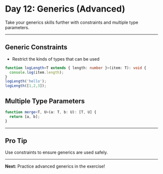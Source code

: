 # Day 12: Generics (Advanced)

Take your generics skills further with constraints and multiple type parameters.

---

## Generic Constraints
- Restrict the kinds of types that can be used
```ts
function logLength<T extends { length: number }>(item: T): void {
  console.log(item.length);
}
logLength('hello');
logLength([1,2,3]);
```

## Multiple Type Parameters
```ts
function merge<T, U>(a: T, b: U): [T, U] {
  return [a, b];
}
```

---

## Pro Tip
Use constraints to ensure generics are used safely.

---

**Next:** Practice advanced generics in the exercise!
